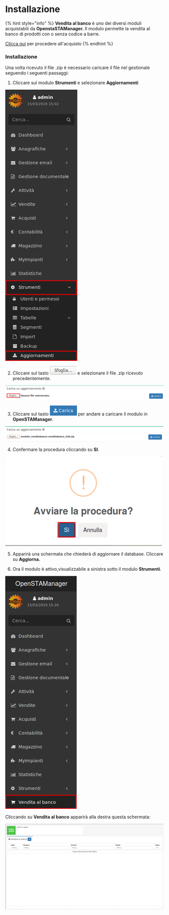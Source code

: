 # Installazione

{% hint style="info" %}
**Vendita al banco** è uno dei diversi moduli acquistabili da **OpenstaSTAManager.** Il modulo permette la vendita al banco di prodotti con o senza codice a barre.

[Clicca qui](https://www.openstamanager.com/prodotto/vendita-al-banco/) per procedere all'acquisto 
{% endhint %}

### Installazione

Una volta ricevuto il file .zip è necessario caricare il file nel gestionale seguendo i seguenti passaggi:

1. Cliccare sul modulo **Strumenti** e selezionare **Aggiornamenti**  

![](../../.gitbook/assets/passaggio1-1.png)

 2. Cliccare sul tasto  ![](../../.gitbook/assets/sfoglia.png) e selezionare il file .zip ricevuto precedentemente.

![](../../.gitbook/assets/passaggio2-2.png)

3. Cliccare sul tasto  ![](../../.gitbook/assets/carica.png) per andare a caricare il modulo in **OpenSTAManager**.

![](../../.gitbook/assets/passaggio3.png)

 4. Confermare la procedura cliccando su **SI**.

![](../../.gitbook/assets/passaggio4-1.png)

5. Apparirà una schermata che chiederà di aggiornare il database. Cliccare su                                               **Aggiorna.**

6. Ora il modulo è attivo,visualizzabile a sinistra sotto il modulo **Strumenti**.

![](../../.gitbook/assets/passaggio5-1.png)

Cliccando su **Vendita al banco** apparirà alla destra questa schermata:

![](../../.gitbook/assets/venditaalbanco.png)

